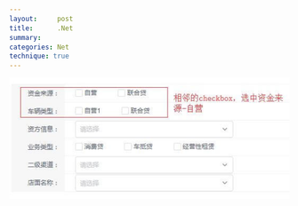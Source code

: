 ```yaml
---
layout:     post
title:      .Net
summary:     
categories: Net
technique: true
---
```



![img](/assets/images/bug1.jpg)
